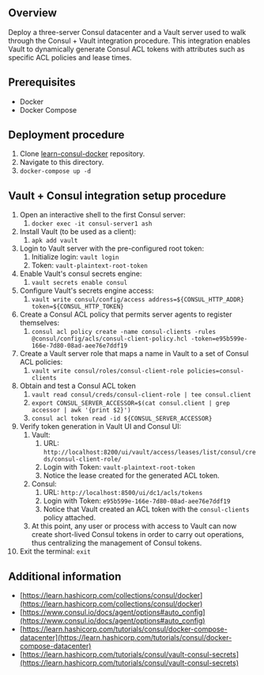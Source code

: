 ## Overview

Deploy a three-server Consul datacenter and a Vault server used to walk through the Consul + Vault integration procedure. This integration enables Vault to dynamically generate Consul ACL tokens with attributes such as specific ACL policies and lease times.

## Prerequisites

- Docker
- Docker Compose

## Deployment procedure

1. Clone [learn-consul-docker](https://github.com/hashicorp/learn-consul-docker) repository.
2. Navigate to this directory.
3. `docker-compose up -d`

## Vault + Consul integration setup procedure

1. Open an interactive shell to the first Consul server:
   1. `docker exec -it consul-server1 ash`
2. Install Vault (to be used as a client):
   1. `apk add vault`
3. Login to Vault server with the pre-configured root token:
   1. Initialize login: `vault login`
   2. Token: `vault-plaintext-root-token`
4. Enable Vault's consul secrets engine: 
   1. `vault secrets enable consul`
5. Configure Vault's secrets engine access:
   1. `vault write consul/config/access address=${CONSUL_HTTP_ADDR} token=${CONSUL_HTTP_TOKEN}`
6. Create a Consul ACL policy that permits server agents to register themselves:
   1. `consul acl policy create -name consul-clients -rules @consul/config/acls/consul-client-policy.hcl -token=e95b599e-166e-7d80-08ad-aee76e7ddf19`
7. Create a Vault server role that maps a name in Vault to a set of Consul ACL policies: 
   1. `vault write consul/roles/consul-client-role policies=consul-clients`
8. Obtain and test a Consul ACL token
   1. `vault read consul/creds/consul-client-role | tee consul.client`
   2. `export CONSUL_SERVER_ACCESSOR=$(cat consul.client | grep accessor | awk '{print $2}')`
   3. `consul acl token read -id ${CONSUL_SERVER_ACCESSOR}`
9. Verify token generation in Vault UI and Consul UI:
   1.  Vault: 
       1.  URL: `http://localhost:8200/ui/vault/access/leases/list/consul/creds/consul-client-role/`
       2.  Login with Token: `vault-plaintext-root-token`
       3.  Notice the lease created for the generated ACL token.
   2.  Consul:
       1.  URL: `http://localhost:8500/ui/dc1/acls/tokens`
       2.  Login with Token: `e95b599e-166e-7d80-08ad-aee76e7ddf19`
       3.  Notice that Vault created an ACL token with the `consul-clients` policy attached.
   3.  At this point, any user or process with access to Vault can now create short-lived Consul tokens in order to carry out operations, thus centralizing the management of Consul tokens.
10. Exit the terminal: `exit`

## Additional information

- [https://learn.hashicorp.com/collections/consul/docker](https://learn.hashicorp.com/collections/consul/docker)
- [https://www.consul.io/docs/agent/options#auto_config](https://www.consul.io/docs/agent/options#auto_config)
- [https://learn.hashicorp.com/tutorials/consul/docker-compose-datacenter](https://learn.hashicorp.com/tutorials/consul/docker-compose-datacenter)
- [https://learn.hashicorp.com/tutorials/consul/vault-consul-secrets](https://learn.hashicorp.com/tutorials/consul/vault-consul-secrets)